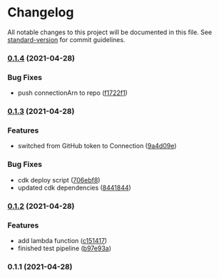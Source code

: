 # Changelog

All notable changes to this project will be documented in this file. See [standard-version](https://github.com/conventional-changelog/standard-version) for commit guidelines.

### [0.1.4](https://github.com/getfitr/landing-page-pipeline/compare/v0.1.3...v0.1.4) (2021-04-28)


### Bug Fixes

* push connectionArn to repo ([f1722f1](https://github.com/getfitr/landing-page-pipeline/commit/f1722f16388178e6bc2c88b20e6d194e24fce398))

### [0.1.3](https://github.com/getfitr/landing-page-pipeline/compare/v0.1.2...v0.1.3) (2021-04-28)


### Features

* switched from GitHub token to Connection ([9a4d09e](https://github.com/getfitr/landing-page-pipeline/commit/9a4d09e3e8793248a9e7b8d8f217c91d760834b7))


### Bug Fixes

* cdk deploy script ([706ebf8](https://github.com/getfitr/landing-page-pipeline/commit/706ebf883a39e0f7b1d588b243638e59facf1fbe))
* updated cdk dependencies ([8441844](https://github.com/getfitr/landing-page-pipeline/commit/84418441fb51e17eafcafeec7614930ad6b2fb86))

### [0.1.2](https://github.com/getfitr/landing-page-pipeline/compare/v0.1.1...v0.1.2) (2021-04-28)


### Features

* add lambda function ([c151417](https://github.com/getfitr/landing-page-pipeline/commit/c151417214fd9e14f664bc4c0ae2a3d35393f645))
* finished test pipeline ([b97e93a](https://github.com/getfitr/landing-page-pipeline/commit/b97e93a604de0621a81785bcc341b646997be805))

### 0.1.1 (2021-04-28)
